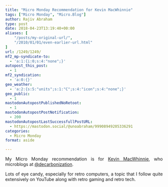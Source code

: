```yaml
---
title: "Micro Monday Recommendation for Kevin MacWhinnie"
tags: ["Micro Monday", "Micro.Blog"]
author: Rajiv Abraham
type: post
date: 2018-04-23T13:19:40+00:00
aliases: [
    "/posts/my-original-url/",
    "/2010/01/01/even-earlier-url.html"
]
url: /1249/1249/
mf2_mp-syndicate-to:
  - 'a:1:{i:0;s:4:"none";}'
autopost_this_post:
  - 1
mf2_syndication:
  - 'a:0:{}'
geo_weather:
  - 'a:2:{s:5:"units";s:1:"C";s:4:"icon";s:4:"none";}'
geo_public:
  - 1
mastodonAutopostPublishedNoRetoot:
  - 1
mastodonAutopostPostNotification:
  - 200
mastodonAutopostLastSuccessfullPostURL:
  - https://mastodon.social/@unoabraham/99908949205336291
categories:
  - Micro Monday
format: aside

---
```

<p style="text-align: justify;">
  My Micro Monday recommendation is for <a href="http://kevinmacwhinnie.com/" target="_blank" rel="noopener">Kevin MacWhinnie</a>, who microblogs at <a href="https://micro.blog/decarbonization" target="_blank" rel="noopener">@decarbonization</a>.
</p>

<p style="text-align: justify;">
  Lots of eye candy, especially for retro computers, a topic that I follow quite extensively on YouTube along with retro gaming and retro tech.
</p>